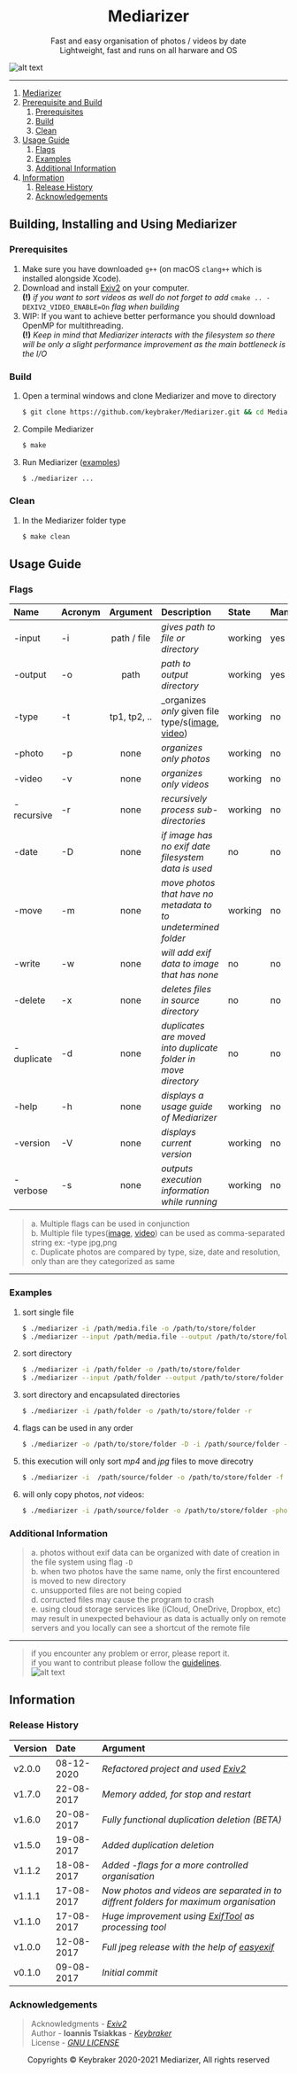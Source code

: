 <h1 align="center">Mediarizer</h1>

<p align="center">
  Fast and easy organisation of photos / videos by date<br>
  Lightweight, fast and runs on all harware and OS<br>
</p>

![alt text](../img/mediarizerDisplay.jpg)
<br>

---

1. [Mediarizer](#1)
2. [Prerequisite and Build](#2)
   1. [Prerequisites](#2-1)
   2. [Build](#2-2)
   3. [Clean](#2-3)
3. [Usage Guide](#3)
   1. [Flags](#3-1)
   2. [Examples](#3-2)
   3. [Additional Information](#3-3)
4. [Information](#4)
   1. [Release History](#4-1)
   2. [Acknowledgements](#4-2)

<div id="2">
  
## Building, Installing and Using Mediarizer

<div id="2-1">
  
### Prerequisites
1. Make sure you have downloaded `g++` (on macOS `clang++` which is installed alongside Xcode).
2. Download and install [Exiv2](https://www.exiv2.org/) on your computer.<br>
   **(!)** _if you want to sort videos as well do not forget to add_ `cmake .. -DEXIV2_VIDEO_ENABLE=On` _flag when building_
3. WIP: If you want to achieve better performance you should download OpenMP for multithreading.<br>
   **(!)** _Keep in mind that Mediarizer interacts with the filesystem so there will be only a slight performance improvement as the main bottleneck is the I/O_

<div id="2-2">
  
### Build

1. Open a terminal windows and clone Mediarizer and move to directory

      ```bash
      $ git clone https://github.com/keybraker/Mediarizer.git && cd Mediarizer
      ```

2. Compile Mediarizer

      ```bash
      $ make
      ```

3. Run Mediarizer ([examples](#3-2))

      ```bash
      $ ./mediarizer ...
      ```

<div id="2-3">
  
### Clean

1. In the Mediarizer folder type

      ```bash
      $ make clean
      ```

<div id="3">

## Usage Guide

<div id="3-1">

### Flags

| Name       | Acronym      |   Argument   | Description                                                              | State   | Mandatory |
| :--------- | :----------- | :----------: | :----------------------------------------------------------------------- | :------ | :-------- |
| -input     | -i           | path / file  | _gives path to file or directory_                                        | working | yes       |
| -output    | -o           |     path     | _path to output directory_                                               | working | yes       |
| -type      | -t           | tp1, tp2, .. | _organizes *only* given file type/s([image](https://dev.exiv2.org/projects/exiv2/wiki/Supported_image_formats), [video](https://dev.exiv2.org/projects/exiv2/wiki/Supported_video_formats)) | working | no        |
| -photo     | -p           |     none     | _organizes *only* photos_                                                | working | no        |
| -video     | -v           |     none     | _organizes *only* videos_                                                | working | no        |
| -recursive | -r           |     none     | _recursively process sub-directories_                                    | working | no        |
| -date      | -D           |     none     | _if image has no exif date filesystem data is used_                      | no      | no        |
| -move      | -m           |     none     | _move photos that have no metadata to to undetermined folder_            | working | no        |
| -write     | -w           |     none     | _will add exif data to image that has none_                              | no      | no        |
| -delete    | -x           |     none     | _deletes files in source directory_                                      | no      | no        |
| -duplicate | -d           |     none     | _duplicates are moved into duplicate folder in move directory_           | no      | no        |
| -help      | -h           |     none     | _displays a usage guide of Mediarizer_                                   | working | no        |
| -version   | -V           |     none     | _displays current version_                                               | working | no        |
| -verbose   | -s           |     none     | _outputs execution information while running_                            | working | no        |

> a. Multiple flags can be used in conjunction<br>
> b. Multiple file types([image](https://dev.exiv2.org/projects/exiv2/wiki/Supported_image_formats), [video](https://dev.exiv2.org/projects/exiv2/wiki/Supported_video_formats)) can be used as comma-separated string ex: -type jpg,png<br>
> c. Duplicate photos are compared by type, size, date and resolution, only than are they categorized as same<br>

---

<div id="3-2">

### Examples

1. sort single file

      ```bash
      $ ./mediarizer -i /path/media.file -o /path/to/store/folder
      $ ./mediarizer --input /path/media.file --output /path/to/store/folder
      ```

2. sort directory

      ```bash
      $ ./mediarizer -i /path/folder -o /path/to/store/folder
      $ ./mediarizer --input /path/folder --output /path/to/store/folder
      ```

3. sort directory and encapsulated directories

      ```bash
      $ ./mediarizer -i /path/folder -o /path/to/store/folder -r
      ```

4. flags can be used in any order

      ```bash
      $ ./mediarizer -o /path/to/store/folder -D -i /path/source/folder -f mp4,jpg,png
      ```

5. this execution will only sort _mp4_ and _jpg_ files to move direcotry

      ```bash
      $ ./mediarizer -i  /path/source/folder -o /path/to/store/folder -f mp4,jpg
      ```

6. will only copy photos, _not_ videos:

      ```bash
      $ ./mediarizer -i /path/source/folder -o /path/to/store/folder -photo
      ```

<div id="3-3">

### Additional Information

> a. photos without exif data can be organized with date of creation in the file system using flag `-D`<br>
> b. when two photos have the same name, only the first encountered is moved to new directory<br>
> c. unsupported files are not being copied<br>
> d. corructed files may cause the program to crash<br>
> e. using cloud storage services like (iCloud, OneDrive, Dropbox, etc) may result in unexpected behaviour 
as data is actually only on remote servers and you locally can see a shortcut of the remote file

---

> if you encounter any problem or error, please report it.<br>
> if you want to contribut please follow the [guidelines](CONTRIBUTING.md).<br>
![alt text](../img/tired.gif)

<div id="4">

## Information

<div id="4-1">

### Release History

| Version    | Date             |  Argument                                                                                         |
| :--------- | :-----------     | :----------                                                                                       |
| v2.0.0     | 08-12-2020       | _Refactored project and used [Exiv2](https://github.com/exiv2/exiv2)_                             |
| v1.7.0     | 22-08-2017       | _Memory added, for stop and restart_                                                              |
| v1.6.0     | 20-08-2017       | _Fully functional duplication deletion (BETA)_                                                    |
| v1.5.0     | 19-08-2017       | _Added duplication deletion_                                                                      |
| v1.1.2     | 18-08-2017       | _Added -flags for a more controlled organisation_                                                 |
| v1.1.1     | 17-08-2017       | _Now photos and videos are separated in to diffrent folders for maximum organisation_             |
| v1.1.0     | 17-08-2017       | _Huge improvement using [ExifTool](http://owl.phy.queensu.ca/~phil/exiftool/) as processing tool_ |
| v1.0.0     | 12-08-2017       | _Full jpeg release with the help of [easyexif](https://github.com/mayanklahiri/easyexif)_         |
| v0.1.0     | 09-08-2017       | _Initial commit_                                                                                  |

<div id="4-2">

### Acknowledgements

> Acknowledgments - _[Exiv2](https://github.com/exiv2/exiv2)_<br>
> Author - **Ioannis Tsiakkas** - _[Keybraker](https://github.com/keybraker)_<br>
> License - _[GNU LICENSE](http://www.gnu.org/philosophy/free-sw.html)_<br>

<p align="center">
  Copyrights © Keybraker 2020-2021 Mediarizer, All rights reserved
</p>

